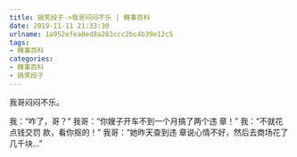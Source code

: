 ```yaml
---
title: 搞笑段子->我哥闷闷不乐 | 糗事百科
date: 2019-11-11 21:33:30
urlname: 1a952efea0ed8a283ccc2bc4b39e12c5
tags: 
- 糗事百科
categories:
- 糗事百科
- 搞笑段子
---
```

我哥闷闷不乐。

我：“咋了，哥？”      我哥：“你嫂子开车不到一个月搞了两个违 章！”      我：“不就花点钱交罚 款，看你抠的！”      我哥：“她昨天查到违 章说心情不好，然后去商场花了几千块...”


